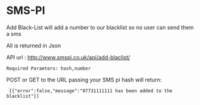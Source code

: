 SMS-PI
======

Add Black-List will add a number to our blacklist so no user can send them a sms

All is returned in Json

API url : http://www.smspi.co.uk/api/add-blaclist/
```
Required Paramters: hash,number
```
POST or GET to the URL passing your SMS pi hash will return:

```
 [{"error":false,"message":"07731111111 has been added to the blacklist"}]
```
